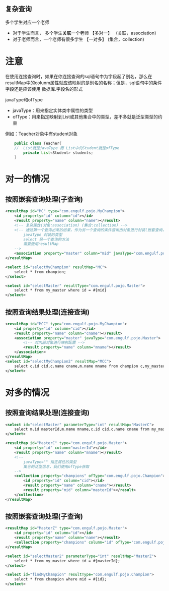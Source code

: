 ## 复杂查询
多个学生对应一个老师
- 对于学生而言， 多个学生**关联**一个老师 【多对一】 （关联，association）
- 对于老师而言，一个老师有很多学生 【一对多】 (集合，collection)

# 注意

在使用连接查询时，如果在你连接查询的sql语句中为字段起了别名，那么在resultMap中的colunm属性就应该映射的是别名的名称；但是，sql语句中的条件字段还是应该使用 数据库.字段名的形式

javaType和ofType
- javaType：用来指定实体类中属性的类型
- ofType：用来指定映射到List或其他集合中的类型，差不多就是泛型类型的约束

例如：Teacher对象中有student对象
```java
    public class Teacher{
    //  List就是javaType 而 List中的Student就是ofType
        private List<Student> students;
    }
```

# 对一的情况

## 按照嵌套查询处理(子查询)
```xml
<resultMap id="MC" type="com.engulf.pojo.MyChampion">
    <id property="id" column="id"></id>
    <result property="name" column="name"></result>
    <!-- 复杂属性(对象:association) (集合:collection) -->
    <!-- 通过第一个查询出来的结果，作为另一个查询的条件查询出对象进行封装(嵌套查询，子查询)
        javaType 封装的类型 
        select 另一个查询的方法
        需要使用resultMap
    -->
    <association property="master" column="mid" javaType="com.engulf.pojo.Master" select="selectMaster"></association>
</resultMap>

<select id="selectMyChampion" resultMap="MC">
    select * from champion;
</select>

<select id="selectMaster" resultType="com.engulf.pojo.Master">
    select * from my_master where id = #{mid}
</select>
```

## 按照查询结果处理(连接查询)
```xml
<resultMap id="MCC" type="com.engulf.pojo.MyChampion">
    <id property="id" column="cid"></id>
    <result property="name" column="cname"></result>
    <association property="master" javaType="com.engulf.pojo.Master">
        <!-- 对内部对象进行映射配置 -->
        <result property="name" column="mname"></result>
    </association>
</resultMap>
<select id="selectMyChampion2" resultMap="MCC">
    select c.id cid,c.name cname,m.name mname from champion c,my_master m where c.mid = m.id;
</select>
```

# 对多的情况

## 按照查询结果处理(连接查询)
```xml
<select id="selectMaster" parameterType="int" resultMap="MasterC">
    select m.id masterId,m.name mname,c.id cid,c.name cname from my_master m left outer join champion c on m.id = c.mid where mid = #{masterId};
</select>

<resultMap id="MasterC" type="com.engulf.pojo.Master">
    <id property="id" column="masterId"></id>
    <result property="name" column="mname"></result>
    <!--
        javaType="" 指定属性的类型
        集合的泛型信息，我们使用ofType获取
    -->
    <collection property="champions" ofType="com.engulf.pojo.Champion">
        <id property="id" column="cid"></id>
        <result property="name" column="cname"></result>
        <result property="mid" column="masterId"></result>
    </collection>
</resultMap>
```

## 按照嵌套查询处理(子查询)
```xml
<resultMap id="MasterZ" type="com.engulf.pojo.Master">
    <id property="id" column="id"></id>
    <result property="name" column="name"></result>
    <collection property="champions" column="id" ofType="com.engulf.pojo.Champion" select="findMyChampion"></collection>
</resultMap>

<select id="selectMaster2" parameterType="int" resultMap="MasterZ">
    select * from my_master where id = #{masterId};
</select>

<select id="findMyChampion" resultType="com.engulf.pojo.Champion">
    select * from champion where mid = #{id};
</select>
```

